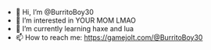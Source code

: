 - 👋 Hi, I’m @BurritoBoy30
- 👀 I’m interested in YOUR MOM LMAO
- 🌱 I’m currently learning haxe and lua
- 📫 How to reach me: https://gamejolt.com/@BurritoBoy30
